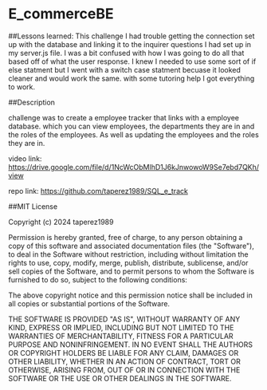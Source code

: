 # E_commerceBE

##Lessons learned: This challenge I had trouble getting the connection set up with the database and linking it to the inquirer questions I had set up in my server.js file. I was a bit confused with how I was going to do all that based off of what the user response. I knew I needed to use some sort of if else statment but I went with a switch case statment becuase it looked cleaner and would work the same. with some tutoring help I got everything to work.

##Description

challenge was to create a employee tracker that links with a employee database. which you can view employees, the departments they are in and the roles of the employees. As well as updating the employees and the roles they are in.

video link: https://drive.google.com/file/d/1NcWcObMlhD1J6kJnwowoW9Se7ebd7QKh/view

repo link: https://github.com/taperez1989/SQL_e_track

##MIT License

Copyright (c) 2024 taperez1989

Permission is hereby granted, free of charge, to any person obtaining a copy of this software and associated documentation files (the "Software"), to deal in the Software without restriction, including without limitation the rights to use, copy, modify, merge, publish, distribute, sublicense, and/or sell copies of the Software, and to permit persons to whom the Software is furnished to do so, subject to the following conditions:

The above copyright notice and this permission notice shall be included in all copies or substantial portions of the Software.

THE SOFTWARE IS PROVIDED "AS IS", WITHOUT WARRANTY OF ANY KIND, EXPRESS OR IMPLIED, INCLUDING BUT NOT LIMITED TO THE WARRANTIES OF MERCHANTABILITY, FITNESS FOR A PARTICULAR PURPOSE AND NONINFRINGEMENT. IN NO EVENT SHALL THE AUTHORS OR COPYRIGHT HOLDERS BE LIABLE FOR ANY CLAIM, DAMAGES OR OTHER LIABILITY, WHETHER IN AN ACTION OF CONTRACT, TORT OR OTHERWISE, ARISING FROM, OUT OF OR IN CONNECTION WITH THE SOFTWARE OR THE USE OR OTHER DEALINGS IN THE SOFTWARE.
